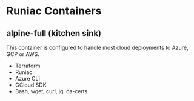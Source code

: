 # Runiac Containers

## alpine-full (kitchen sink)

This container is configured to handle most cloud deployments to Azure, GCP or AWS.

- Terraform
- Runiac
- Azure CLI
- GCloud SDK
- Bash, wget, curl, jq, ca-certs

